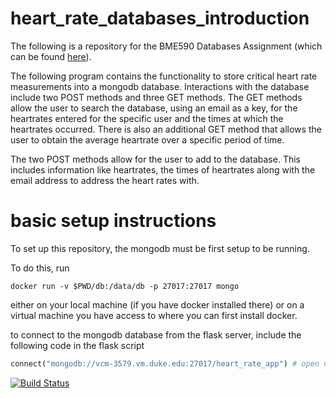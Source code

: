 # heart_rate_databases_introduction
The following is a repository for the BME590 Databases Assignment (which can be found [here](https://github.com/mlp6/Medical-Software-Design/blob/master/Lectures/databases/main.md#mini-projectassignment)). 

The following program contains the functionality to store critical heart rate measurements into a mongodb database. Interactions with the database include two POST methods and three GET methods. The GET methods allow the user to search the database, using an email as a key, for the heartrates entered for the specific user and the times at which the heartrates occurred. There is also an additional GET method that allows the user to obtain the average heartrate over a specific period of time.

The two POST methods allow for the user to add to the database. This includes information like heartrates, the times of heartrates along with the email address to address the heart rates with.

# basic setup instructions
To set up this repository, the mongodb must be first setup to be running.

To do this, run 
```
docker run -v $PWD/db:/data/db -p 27017:27017 mongo
```

either on your local machine (if you have docker installed there) or on a virtual machine you have access to where you can first install docker.

to connect to the mongodb database from the flask server, include the following code in the flask script

```py
connect("mongodb://vcm-3579.vm.duke.edu:27017/heart_rate_app") # open up connection to db``
```

[![Build Status](https://travis-ci.org/asheu96/heart_rate_databases_introduction.svg?branch=master)](https://travis-ci.org/asheu96/heart_rate_databases_introduction)
